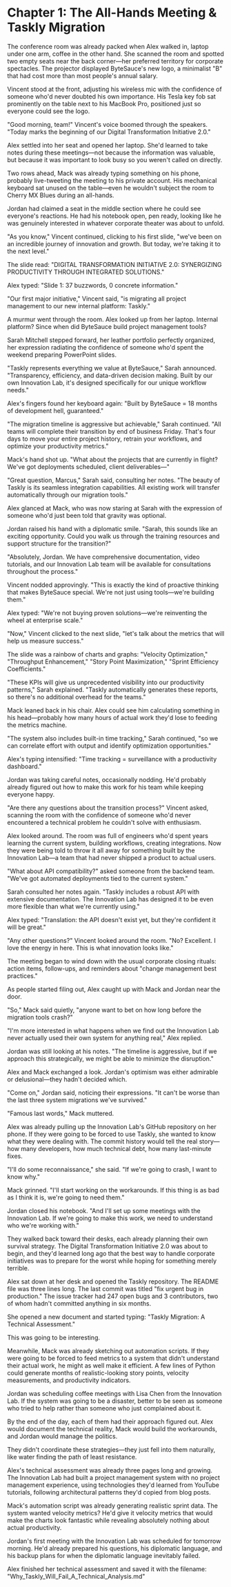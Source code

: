 # Chapter 1: The All-Hands Meeting & Taskly Migration

The conference room was already packed when Alex walked in, laptop under one arm, coffee in the other hand. She scanned the room and spotted two empty seats near the back corner—her preferred territory for corporate spectacles. The projector displayed ByteSauce's new logo, a minimalist "B" that had cost more than most people's annual salary.

Vincent stood at the front, adjusting his wireless mic with the confidence of someone who'd never doubted his own importance. His Tesla key fob sat prominently on the table next to his MacBook Pro, positioned just so everyone could see the logo.

"Good morning, team!" Vincent's voice boomed through the speakers. "Today marks the beginning of our Digital Transformation Initiative 2.0."

Alex settled into her seat and opened her laptop. She'd learned to take notes during these meetings—not because the information was valuable, but because it was important to look busy so you weren't called on directly.

Two rows ahead, Mack was already typing something on his phone, probably live-tweeting the meeting to his private account. His mechanical keyboard sat unused on the table—even he wouldn't subject the room to Cherry MX Blues during an all-hands.

Jordan had claimed a seat in the middle section where he could see everyone's reactions. He had his notebook open, pen ready, looking like he was genuinely interested in whatever corporate theater was about to unfold.

"As you know," Vincent continued, clicking to his first slide, "we've been on an incredible journey of innovation and growth. But today, we're taking it to the next level."

The slide read: "DIGITAL TRANSFORMATION INITIATIVE 2.0: SYNERGIZING PRODUCTIVITY THROUGH INTEGRATED SOLUTIONS."

Alex typed: "Slide 1: 37 buzzwords, 0 concrete information."

"Our first major initiative," Vincent said, "is migrating all project management to our new internal platform: Taskly."

A murmur went through the room. Alex looked up from her laptop. Internal platform? Since when did ByteSauce build project management tools?

Sarah Mitchell stepped forward, her leather portfolio perfectly organized, her expression radiating the confidence of someone who'd spent the weekend preparing PowerPoint slides.

"Taskly represents everything we value at ByteSauce," Sarah announced. "Transparency, efficiency, and data-driven decision making. Built by our own Innovation Lab, it's designed specifically for our unique workflow needs."

Alex's fingers found her keyboard again: "Built by ByteSauce = 18 months of development hell, guaranteed."

"The migration timeline is aggressive but achievable," Sarah continued. "All teams will complete their transition by end of business Friday. That's four days to move your entire project history, retrain your workflows, and optimize your productivity metrics."

Mack's hand shot up. "What about the projects that are currently in flight? We've got deployments scheduled, client deliverables—"

"Great question, Marcus," Sarah said, consulting her notes. "The beauty of Taskly is its seamless integration capabilities. All existing work will transfer automatically through our migration tools."

Alex glanced at Mack, who was now staring at Sarah with the expression of someone who'd just been told that gravity was optional.

Jordan raised his hand with a diplomatic smile. "Sarah, this sounds like an exciting opportunity. Could you walk us through the training resources and support structure for the transition?"

"Absolutely, Jordan. We have comprehensive documentation, video tutorials, and our Innovation Lab team will be available for consultations throughout the process."

Vincent nodded approvingly. "This is exactly the kind of proactive thinking that makes ByteSauce special. We're not just using tools—we're building them."

Alex typed: "We're not buying proven solutions—we're reinventing the wheel at enterprise scale."

"Now," Vincent clicked to the next slide, "let's talk about the metrics that will help us measure success."

The slide was a rainbow of charts and graphs: "Velocity Optimization," "Throughput Enhancement," "Story Point Maximization," "Sprint Efficiency Coefficients."

"These KPIs will give us unprecedented visibility into our productivity patterns," Sarah explained. "Taskly automatically generates these reports, so there's no additional overhead for the teams."

Mack leaned back in his chair. Alex could see him calculating something in his head—probably how many hours of actual work they'd lose to feeding the metrics machine.

"The system also includes built-in time tracking," Sarah continued, "so we can correlate effort with output and identify optimization opportunities."

Alex's typing intensified: "Time tracking = surveillance with a productivity dashboard."

Jordan was taking careful notes, occasionally nodding. He'd probably already figured out how to make this work for his team while keeping everyone happy.

"Are there any questions about the transition process?" Vincent asked, scanning the room with the confidence of someone who'd never encountered a technical problem he couldn't solve with enthusiasm.

Alex looked around. The room was full of engineers who'd spent years learning the current system, building workflows, creating integrations. Now they were being told to throw it all away for something built by the Innovation Lab—a team that had never shipped a product to actual users.

"What about API compatibility?" asked someone from the backend team. "We've got automated deployments tied to the current system."

Sarah consulted her notes again. "Taskly includes a robust API with extensive documentation. The Innovation Lab has designed it to be even more flexible than what we're currently using."

Alex typed: "Translation: the API doesn't exist yet, but they're confident it will be great."

"Any other questions?" Vincent looked around the room. "No? Excellent. I love the energy in here. This is what innovation looks like."

The meeting began to wind down with the usual corporate closing rituals: action items, follow-ups, and reminders about "change management best practices."

As people started filing out, Alex caught up with Mack and Jordan near the door.

"So," Mack said quietly, "anyone want to bet on how long before the migration tools crash?"

"I'm more interested in what happens when we find out the Innovation Lab never actually used their own system for anything real," Alex replied.

Jordan was still looking at his notes. "The timeline is aggressive, but if we approach this strategically, we might be able to minimize the disruption."

Alex and Mack exchanged a look. Jordan's optimism was either admirable or delusional—they hadn't decided which.

"Come on," Jordan said, noticing their expressions. "It can't be worse than the last three system migrations we've survived."

"Famous last words," Mack muttered.

Alex was already pulling up the Innovation Lab's GitHub repository on her phone. If they were going to be forced to use Taskly, she wanted to know what they were dealing with. The commit history would tell the real story—how many developers, how much technical debt, how many last-minute fixes.

"I'll do some reconnaissance," she said. "If we're going to crash, I want to know why."

Mack grinned. "I'll start working on the workarounds. If this thing is as bad as I think it is, we're going to need them."

Jordan closed his notebook. "And I'll set up some meetings with the Innovation Lab. If we're going to make this work, we need to understand who we're working with."

They walked back toward their desks, each already planning their own survival strategy. The Digital Transformation Initiative 2.0 was about to begin, and they'd learned long ago that the best way to handle corporate initiatives was to prepare for the worst while hoping for something merely terrible.

Alex sat down at her desk and opened the Taskly repository. The README file was three lines long. The last commit was titled "fix urgent bug in production." The issue tracker had 247 open bugs and 3 contributors, two of whom hadn't committed anything in six months.

She opened a new document and started typing: "Taskly Migration: A Technical Assessment."

This was going to be interesting.

Meanwhile, Mack was already sketching out automation scripts. If they were going to be forced to feed metrics to a system that didn't understand their actual work, he might as well make it efficient. A few lines of Python could generate months of realistic-looking story points, velocity measurements, and productivity indicators.

Jordan was scheduling coffee meetings with Lisa Chen from the Innovation Lab. If the system was going to be a disaster, better to be seen as someone who tried to help rather than someone who just complained about it.

By the end of the day, each of them had their approach figured out. Alex would document the technical reality, Mack would build the workarounds, and Jordan would manage the politics.

They didn't coordinate these strategies—they just fell into them naturally, like water finding the path of least resistance.

Alex's technical assessment was already three pages long and growing. The Innovation Lab had built a project management system with no project management experience, using technologies they'd learned from YouTube tutorials, following architectural patterns they'd copied from blog posts.

Mack's automation script was already generating realistic sprint data. The system wanted velocity metrics? He'd give it velocity metrics that would make the charts look fantastic while revealing absolutely nothing about actual productivity.

Jordan's first meeting with the Innovation Lab was scheduled for tomorrow morning. He'd already prepared his questions, his diplomatic language, and his backup plans for when the diplomatic language inevitably failed.

Alex finished her technical assessment and saved it with the filename: "Why_Taskly_Will_Fail_A_Technical_Analysis.md"
